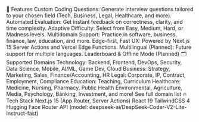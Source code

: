 🌟 Features
Custom Coding Questions: Generate interview questions tailored to your chosen field (Tech, Business, Legal, Healthcare, and more).
Automated Evaluation: Get instant feedback on correctness, clarity, and time complexity.
Adaptive Difficulty: Select from Easy, Medium, Hard, or Madness levels.
Multidomain Support: Practice in software, business, finance, law, education, and more.
Edge-first, Fast UX: Powered by Next.js 15 Server Actions and Vercel Edge Functions.
Multilingual (Planned): Future support for multiple languages.
Leaderboard & Offline Mode (Planned)
🗂️ Supported Domains
Technology: Backend, Frontend, DevOps, Security, Data Science, Mobile, AI/ML, Game Dev, Cloud
Business: Strategy, Marketing, Sales, Finance/Accounting, HR
Legal: Corporate, IP, Contract, Employment, Compliance
Education: Teaching, Curriculum
Healthcare: Medicine, Nursing, Pharmacy, Public Health
Environmental, Agriculture, Media, Psychology, Banking, Investment, and more!
See full domain list
🔥 Tech Stack
Next.js 15 (App Router, Server Actions)
React 19
TailwindCSS 4
Hugging Face Router API (model: deepseek-ai/DeepSeek-Coder-V2-Lite-Instruct-fast)
